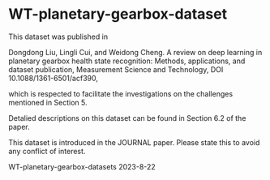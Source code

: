 # WT-planetary-gearbox-dataset
This dataset was published in 

Dongdong Liu, Lingli Cui, and Weidong Cheng. A review on deep learning in planetary gearbox
health state recognition: Methods, applications, and dataset publication, Measurement Science and Technology,
DOI 10.1088/1361-6501/acf390, 

which is respected to facilitate the investigations on the challenges mentioned in Section 5.

Detalied descriptions on this dataset can be found in Section 6.2 of the paper.


This dataset is introduced in the JOURNAL paper. Please state this to avoid any conflict of interest.

WT-planetary-gearbox-datasets
2023-8-22
